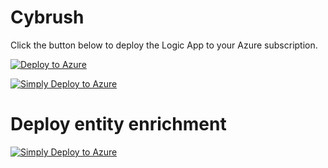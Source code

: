 # Cybrush

Click the button below to deploy the Logic App to your Azure subscription.

[![Deploy to Azure](https://aka.ms/deploytoazurebutton)](https://portal.azure.com/#create/Microsoft.Template/uri/https%3A%2F%2Fraw.githubusercontent.com%2Fdoyinr6%2Fcybrush%2Fmain%2Fdeploy-to-azure.json
)

[![Simply Deploy to Azure](https://aka.ms/deploytoazurebutton)](https://portal.azure.com/#create/Microsoft.Template/uri/https://raw.githubusercontent.com/doyinr6/cybrush/main/simple-deploy.json)


# Deploy entity enrichment

[![Simply Deploy to Azure](https://aka.ms/deploytoazurebutton)](https://portal.azure.com/#create/Microsoft.Template/uri/https://raw.githubusercontent.com/doyinr6/cybrush/main/deployentity.json)

